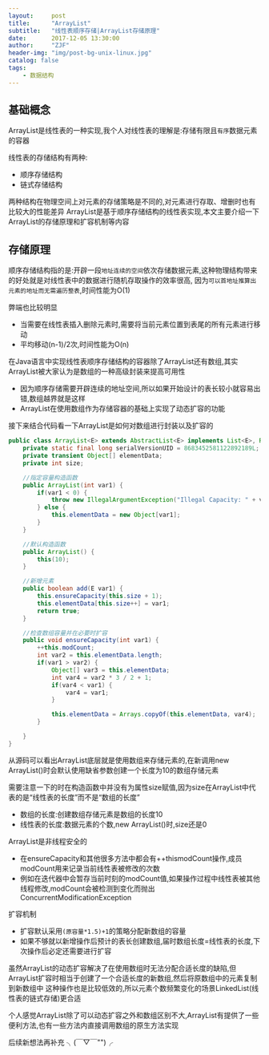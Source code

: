 ```yaml
---
layout:     post
title:      "ArrayList"
subtitle:   "线性表顺序存储|ArrayList存储原理"
date:       2017-12-05 13:30:00
author:     "ZJF"
header-img: "img/post-bg-unix-linux.jpg"
catalog: false
tags:
    - 数据结构
---
```

## 基础概念

ArrayList是线性表的一种实现,我个人对线性表的理解是:存储有限且`有序`数据元素的容器

线性表的存储结构有两种:
* 顺序存储结构 
* 链式存储结构

两种结构在物理空间上对元素的存储策略是不同的,对元素进行存取、增删时也有比较大的性能差异
ArrayList是基于顺序存储结构的线性表实现,本文主要介绍一下ArrayList的存储原理和扩容机制等内容 

## 存储原理

顺序存储结构指的是:开辟一段`地址连续的空间`依次存储数据元素,这种物理结构带来的好处就是对线性表中的数据进行随机存取操作的效率很高,
因为`可以首地址推算出元素的地址而无需遍历整表`,时间性能为O(1)

弊端也比较明显
* 当需要在线性表插入删除元素时,需要将当前元素位置到表尾的所有元素进行移动
* 平均移动(n-1)/2次,时间性能为O(n)

在Java语言中实现线性表顺序存储结构的容器除了ArrayList还有数组,其实ArrayList被大家认为是数组的一种高级封装来提高可用性
* 因为顺序存储需要开辟连续的地址空间,所以如果开始设计的表长较小就容易出错,数组越界就是这样
* ArrayList在使用数组作为存储容器的基础上实现了动态扩容的功能

接下来结合代码看一下ArrayList是如何对数组进行封装以及扩容的
```java
public class ArrayList<E> extends AbstractList<E> implements List<E>, RandomAccess, Cloneable, Serializable {
    private static final long serialVersionUID = 8683452581122892189L;
    private transient Object[] elementData;
    private int size;

    //指定容量构造函数
    public ArrayList(int var1) {
        if(var1 < 0) {
            throw new IllegalArgumentException("Illegal Capacity: " + var1);
        } else {
            this.elementData = new Object[var1];
        }
    }

    //默认构造函数
    public ArrayList() {
        this(10);
    }

	//新增元素
    public boolean add(E var1) {
        this.ensureCapacity(this.size + 1);
        this.elementData[this.size++] = var1;
        return true;
    }

    //检查数组容量并在必要时扩容
    public void ensureCapacity(int var1) {
        ++this.modCount;
        int var2 = this.elementData.length;
        if(var1 > var2) {
            Object[] var3 = this.elementData;
            int var4 = var2 * 3 / 2 + 1;
            if(var4 < var1) {
                var4 = var1;
            }

            this.elementData = Arrays.copyOf(this.elementData, var4);
        }

    }
}
```
从源码可以看出ArrayList底层就是使用数组来存储元素的,在新调用new ArrayList()时会默认使用缺省参数创建一个长度为10的数组存储元素

需要注意一下的时在构造函数中并没有为属性size赋值,因为size在ArrayList中代表的是“线性表的长度”而不是“数组的长度”
* 数组的长度:创建数组存储元素是数组的长度10
* 线性表的长度:数据元素的个数,new ArrayList()时,size还是0

ArrayList是非线程安全的
* 在ensureCapacity和其他很多方法中都会有++thismodCount操作,成员modCount用来记录当前线性表被修改的次数
* 例如在迭代器中会暂存当前时刻的modCount值,如果操作过程中线性表被其他线程修改,modCount会被检测到变化而抛出ConcurrentModificationException

扩容机制
* 扩容默认采用`(原容量*1.5)+1`的策略分配新数组的容量
* 如果不够就以新增操作后预计的表长创建数组,届时数组长度=线性表的长度,下次操作后必定还需要进行扩容

虽然ArrayList的动态扩容解决了在使用数组时无法分配合适长度的缺陷,但ArrayList扩容时相当于创建了一个合适长度的新数组,然后将原数组中的元素复制到新数组中
这种操作也是比较低效的,所以元素个数频繁变化的场景LinkedList(线性表的链式存储)更合适

个人感觉ArrayList除了可以动态扩容之外和数组区别不大,ArrayList有提供了一些便利方法,也有一些方法内直接调用数组的原生方法实现

后续新想法再补充 ╮(￣▽￣"")╭






















